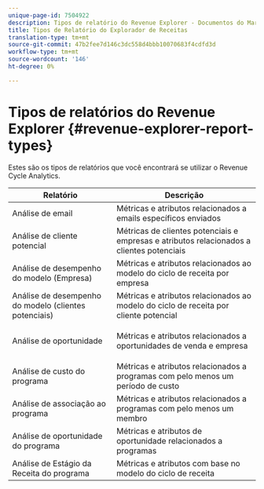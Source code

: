 ```yaml
---
unique-page-id: 7504922
description: Tipos de relatório do Revenue Explorer - Documentos do Marketing - Documentação do produto
title: Tipos de Relatório do Explorador de Receitas
translation-type: tm+mt
source-git-commit: 47b2fee7d146c3dc558d4bbb10070683f4cdfd3d
workflow-type: tm+mt
source-wordcount: '146'
ht-degree: 0%

---
```



# Tipos de relatórios do Revenue Explorer {#revenue-explorer-report-types}

Estes são os tipos de relatórios que você encontrará se utilizar o Revenue Cycle Analytics.

<table> 
 <thead> 
  <tr> 
   <th>Relatório</th> 
   <th>Descrição</th> 
  </tr> 
 </thead> 
 <tbody> 
  <tr> 
   <td>Análise de email</td> 
   <td>Métricas e atributos relacionados a emails específicos enviados</td> 
  </tr> 
  <tr> 
   <td>Análise de cliente potencial</td> 
   <td>Métricas de clientes potenciais e empresas e atributos relacionados a clientes potenciais</td> 
  </tr> 
  <tr> 
   <td>Análise de desempenho do modelo (Empresa)</td> 
   <td>Métricas e atributos relacionados ao modelo do ciclo de receita por empresa</td> 
  </tr> 
  <tr> 
   <td>Análise de desempenho do modelo (clientes potenciais)</td> 
   <td>Métricas e atributos relacionados ao modelo do ciclo de receita por cliente potencial</td> 
  </tr> 
  <tr> 
   <td>Análise de oportunidade</td> 
   <td><p>Métricas e atributos relacionados a oportunidades de venda e empresa</p></td> 
  </tr> 
  <tr> 
   <td>Análise de custo do programa</td> 
   <td>Métricas e atributos relacionados a programas com pelo menos um período de custo</td> 
  </tr> 
  <tr> 
   <td>Análise de associação ao programa</td> 
   <td>Métricas e atributos relacionados a programas com pelo menos um membro</td> 
  </tr> 
  <tr> 
   <td>Análise de oportunidade do programa</td> 
   <td>Métricas e atributos de oportunidade relacionados a programas</td> 
  </tr> 
  <tr> 
   <td>Análise de Estágio da Receita do programa</td> 
   <td>Métricas e atributos com base no modelo do ciclo de receita</td> 
  </tr> 
 </tbody> 
</table>

